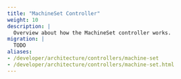 ```yaml
---
title: "MachineSet Controller"
weight: 10
description: |
  Overview about how the MachineSet controller works.
migration: |
  TODO
aliases:
- /developer/architecture/controllers/machine-set
- /developer/architecture/controllers/machine-set.html
---
```

